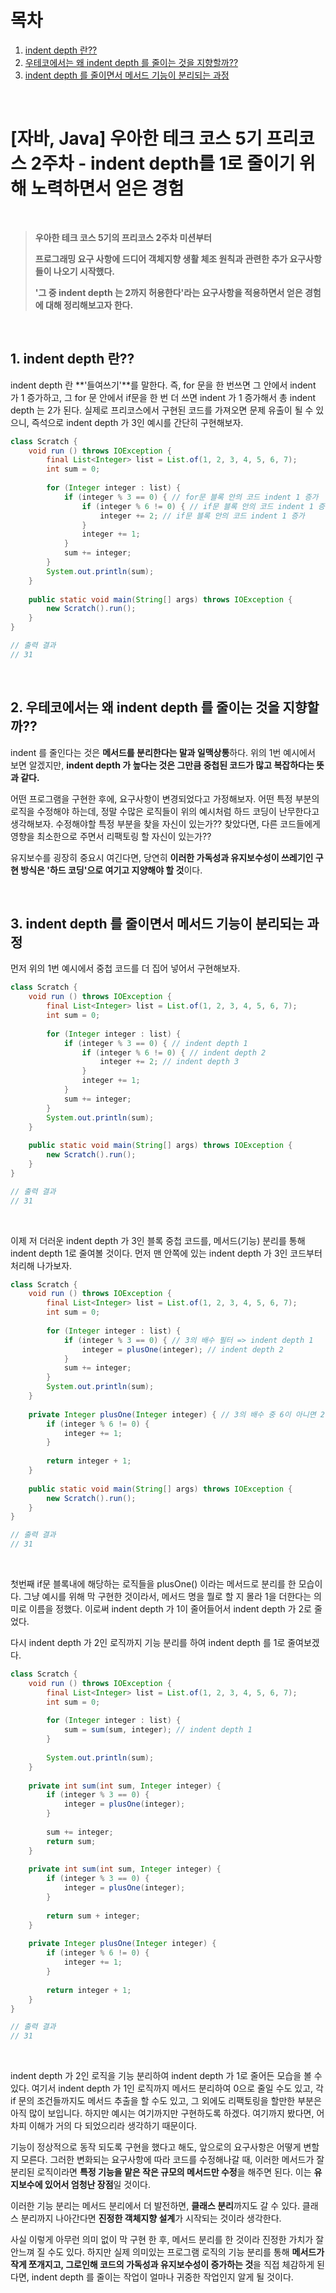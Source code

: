 # 목차

1. [indent depth 란??](#1-indent-depth-란) <br/>
2. [우테코에서는 왜 indent depth 를 줄이는 것을 지향할까??](#2-우테코에서는-왜-indent-depth-를-줄이는-것을-지향할까) <br/>
3. [indent depth 를 줄이면서 메서드 기능이 분리되는 과정](#3-indent-depth-를-줄이면서-메서드-기능이-분리되는-과정) <br/>

<br/>

# [자바, Java] 우아한 테크 코스 5기 프리코스 2주차 - indent depth를 1로 줄이기 위해 노력하면서 얻은 경험

<br/>

> **우아한 테크 코스 5기의 프리코스 2주차 미션부터**
>
> **프로그래밍 요구 사항에 드디어 객체지향 생활 체조 원칙과 관련한 추가 요구사항들이 나오기 시작했다.**
>
> **'그 중 indent depth 는 2까지 허용한다'라는 요구사항을 적용하면서 얻은 경험에 대해 정리해보고자 한다.**

<br/>

## 1. indent depth 란??

indent depth 란 **'들여쓰기'**를 말한다. 즉, for 문을 한 번쓰면 그 안에서 indent 가 1 증가하고, 그 for 문 안에서 if문을 한 번 더 쓰면 indent 가 1 증가해서 총 indent depth 는 2가 된다. 실제로 프리코스에서 구현된 코드를 가져오면 문제 유출이 될 수 있으니, 즉석으로 indent depth 가 3인 예시를 간단히 구현해보자.

```java
class Scratch {
    void run () throws IOException {
        final List<Integer> list = List.of(1, 2, 3, 4, 5, 6, 7);
        int sum = 0;
        
        for (Integer integer : list) {
            if (integer % 3 == 0) { // for문 블록 안의 코드 indent 1 증가
                if (integer % 6 != 0) { // if문 블록 안의 코드 indent 1 증가
                    integer += 2; // if문 블록 안의 코드 indent 1 증가 		=> 총 indent depth 3
                }
                integer += 1;
            }
            sum += integer;
        }
        System.out.println(sum);
    }
    
    public static void main(String[] args) throws IOException {
        new Scratch().run();
    }
}

// 출력 결과
// 31
```

<br/>

## 2. 우테코에서는 왜 indent depth 를 줄이는 것을 지향할까??

indent 를 줄인다는 것은 **메서드를 분리한다는 말과 일맥상통**하다. 위의 1번 예시에서 보면 알겠지만, **indent depth 가 높다는 것은 그만큼 중첩된 코드가 많고 복잡하다는 뜻과 같다.**

어떤 프로그램을 구현한 후에, 요구사항이 변경되었다고 가정해보자. 어떤 특정 부분의 로직을 수정해야 하는데, 정말 수많은 로직들이 위의 예시처럼 하드 코딩이 난무한다고 생각해보자. 수정해야할 특정 부분을 찾을 자신이 있는가?? 찾았다면, 다른 코드들에게 영향을 최소한으로 주면서 리팩토링 할 자신이 있는가??

유지보수를 굉장히 중요시 여긴다면, 당연히 **이러한 가독성과 유지보수성이 쓰레기인 구현 방식은 '하드 코딩'으로 여기고 지양해야 할 것**이다.

<br/>

## 3. indent depth 를 줄이면서 메서드 기능이 분리되는 과정

먼저 위의 1번 예시에서 중첩 코드를 더 집어 넣어서 구현해보자.

```java
class Scratch {
    void run () throws IOException {
        final List<Integer> list = List.of(1, 2, 3, 4, 5, 6, 7);
        int sum = 0;
        
        for (Integer integer : list) {
            if (integer % 3 == 0) { // indent depth 1
                if (integer % 6 != 0) { // indent depth 2
                    integer += 2; // indent depth 3
                }
                integer += 1;
            }
            sum += integer;
        }
        System.out.println(sum);
    }
    
    public static void main(String[] args) throws IOException {
        new Scratch().run();
    }
}

// 출력 결과
// 31
```

<br/>

이제 저 더러운 indent depth 가 3인 블록 중첩 코드를, 메서드(기능) 분리를 통해 indent depth 1로 줄여볼 것이다. 먼저 맨 안쪽에 있는 indent depth 가 3인 코드부터 처리해 나가보자.

```java
class Scratch {
    void run () throws IOException {
        final List<Integer> list = List.of(1, 2, 3, 4, 5, 6, 7);
        int sum = 0;
        
        for (Integer integer : list) {
            if (integer % 3 == 0) { // 3의 배수 필터 => indent depth 1
                integer = plusOne(integer); // indent depth 2
            }
            sum += integer;
        }
        System.out.println(sum);
    }
    
    private Integer plusOne(Integer integer) { // 3의 배수 중 6이 아니면 2, 6이면 1을 더한 값을 반환
        if (integer % 6 != 0) {
            integer += 1;
        }
        
        return integer + 1;
    }
    
    public static void main(String[] args) throws IOException {
        new Scratch().run();
    }
}

// 출력 결과
// 31
```

<br/>

첫번째 if문 블록내에 해당하는 로직들을 plusOne() 이라는 메서드로 분리를 한 모습이다. 그냥 예시를 위해 막 구현한 것이라서, 메서드 명을 뭘로 할 지 몰라 1을 더한다는 의미로 이름을 정했다. 이로써 indent depth 가 1이 줄어들어서 indent depth 가 2로 줄었다.

다시 indent depth 가 2인 로직까지 기능 분리를 하여 indent depth 를 1로 줄여보겠다. 

```java
class Scratch {
    void run () throws IOException {
        final List<Integer> list = List.of(1, 2, 3, 4, 5, 6, 7);
        int sum = 0;
        
        for (Integer integer : list) {
            sum = sum(sum, integer); // indent depth 1
        }
    
        System.out.println(sum);
    }
    
    private int sum(int sum, Integer integer) {
        if (integer % 3 == 0) {
            integer = plusOne(integer);
        }
        
        sum += integer;
        return sum;
    }
    
    private int sum(int sum, Integer integer) {
        if (integer % 3 == 0) {
            integer = plusOne(integer);
        }
        
        return sum + integer;
    }
    
    private Integer plusOne(Integer integer) {
        if (integer % 6 != 0) {
            integer += 1;
        }
        
        return integer + 1;
    }
}

// 출력 결과
// 31
```

<br/>

indent depth 가 2인 로직을 기능 분리하여 indent depth 가 1로 줄어든 모습을 볼 수 있다. 여기서 indent depth 가 1인 로직까지 메서드 분리하여 0으로 줄일 수도 있고, 각 if 문의 조건들까지도 메서드 추출을 할 수도 있고, 그 외에도 리팩토링을 할만한 부분은 아직 많이 보입니다. 하지만 예시는 여기까지만 구현하도록 하겠다. 여기까지 봤다면, 어차피 이해가 거의 다 되었으리라 생각하기 때문이다.

기능이 정상적으로 동작 되도록 구현을 했다고 해도, 앞으로의 요구사항은 어떻게 변할 지 모른다. 그러한 변화되는 요구사항에 따라 코드를 수정해나갈 때, 이러한 메서드가 잘 분리된 로직이라면 **특정 기능을 맡은 작은 규모의 메서드만 수정**을 해주면 된다. 이는 **유지보수에 있어서 엄청난 장점**일 것이다.

이러한 기능 분리는 메서드 분리에서 더 발전하면, **클래스 분리**까지도 갈 수 있다. 클래스 분리까지 나아간다면 **진정한 객체지향 설계**가 시작되는 것이라 생각한다.

사실 이렇게 아무런 의미 없이 막 구현 한 후, 메서드 분리를 한 것이라 진정한 가치가 잘 안느껴 질 수도 있다. 하지만 실제 의미있는 프로그램 로직의 기능 분리를 통해 **메서드가 작게 쪼개지고, 그로인해 코드의 가독성과 유지보수성이 증가하는 것**을 직접 체감하게 된다면, indent depth 를 줄이는 작업이 얼마나 귀중한 작업인지 알게 될 것이다.